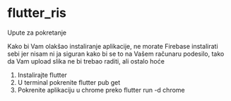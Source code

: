 # flutter_ris

Upute za pokretanje

Kako bi Vam olakšao instaliranje aplikacije, ne morate Firebase instalirati sebi jer nisam ni ja siguran kako bi se to na Vašem računaru podesilo, tako da Vam upload slika ne bi trebao raditi, ali ostalo hoće

1. Instalirajte flutter 
2. U terminal pokrenite flutter pub get
3. Pokrenite aplikaciju u chrome preko flutter run -d chrome

